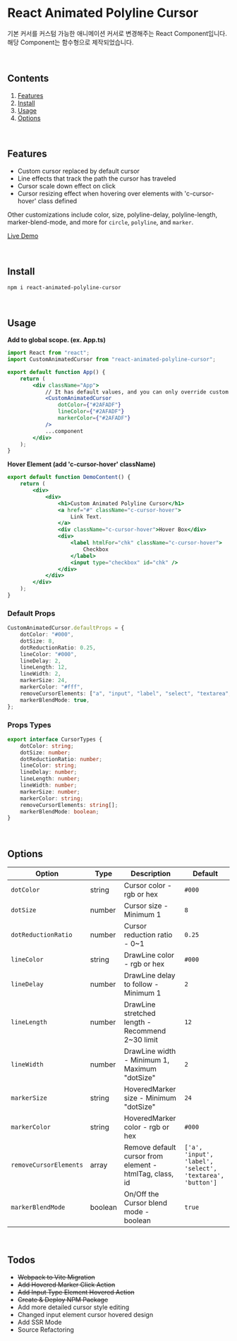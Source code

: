 # React Animated Polyline Cursor

기본 커서를 커스텀 가능한 애니메이션 커서로 변경해주는 React Component입니다.
<br/>
해당 Component는 함수형으로 제작되었습니다.

<br/>

## Contents

1. [Features](#features)
2. [Install](#install)
3. [Usage](#usage)
4. [Options](#options)

<br/>

## Features

-   Custom cursor replaced by default cursor
-   Line effects that track the path the cursor has traveled
-   Cursor scale down effect on click
-   Cursor resizing effect when hovering over elements with 'c-cursor-hover' class defined

Other customizations include color, size, polyline-delay, polyline-length, marker-blend-mode, and more for `circle`, `polyline`, and `marker`.

[Live Demo](https://bongsuchoi.github.io/react-animated-polyline-cursor/)

<br/>

## Install

```
npm i react-animated-polyline-cursor
```

<br/>

## Usage

**Add to global scope. (ex. App.ts)**

```jsx
import React from "react";
import CustomAnimatedCursor from "react-animated-polyline-cursor";

export default function App() {
    return (
        <div className="App">
            // It has default values, ​​and you can only override custom settings.
            <CustomAnimatedCursor
                dotColor={"#2AFADF"}
                lineColor={"#2AFADF"}
                markerColor={"#2AFADF"}
            />
            ...component
        </div>
    );
}
```

**Hover Element (add 'c-cursor-hover' className)**

```jsx
export default function DemoContent() {
    return (
        <div>
            <div>
                <h1>Custom Animated Polyline Cursor</h1>
                <a href="#" className="c-cursor-hover">
                    Link Text.
                </a>
                <div className="c-cursor-hover">Hover Box</div>
                <div>
                    <label htmlFor="chk" className="c-cursor-hover">
                        Checkbox
                    </label>
                    <input type="checkbox" id="chk" />
                </div>
            </div>
        </div>
    );
}
```

### Default Props

```ts
CustomAnimatedCursor.defaultProps = {
    dotColor: "#000",
    dotSize: 8,
    dotReductionRatio: 0.25,
    lineColor: "#000",
    lineDelay: 2,
    lineLength: 12,
    lineWidth: 2,
    markerSize: 24,
    markerColor: "#fff",
    removeCursorElements: ["a", "input", "label", "select", "textarea", "button"],
    markerBlendMode: true,
};
```

### Props Types

```ts
export interface CursorTypes {
    dotColor: string;
    dotSize: number;
    dotReductionRatio: number;
    lineColor: string;
    lineDelay: number;
    lineLength: number;
    lineWidth: number;
    markerSize: number;
    markerColor: string;
    removeCursorElements: string[];
    markerBlendMode: boolean;
}
```

<br/>

## Options

| Option                 | Type    | Description                                             | Default                                                   |
| ---------------------- | ------- | ------------------------------------------------------- | --------------------------------------------------------- |
| `dotColor`             | string  | Cursor color - rgb or hex                               | `#000`                                                    |
| `dotSize`              | number  | Cursor size - Minimum 1                                 | `8`                                                       |
| `dotReductionRatio`    | number  | Cursor reduction ratio - 0~1                            | `0.25`                                                    |
| `lineColor`            | string  | DrawLine color - rgb or hex                             | `#000`                                                    |
| `lineDelay`            | number  | DrawLine delay to follow - Minimum 1                    | `2`                                                       |
| `lineLength`           | number  | DrawLine stretched length - Recommend 2~30 limit        | `12`                                                      |
| `lineWidth`            | number  | DrawLine width - Minimum 1, Maximum "dotSize"           | `2`                                                       |
| `markerSize`           | string  | HoveredMarker size - Minimum "dotSize"                  | `24`                                                      |
| `markerColor`          | string  | HoveredMarker color - rgb or hex                        | `#000`                                                    |
| `removeCursorElements` | array   | Remove default cursor from element - htmlTag, class, id | `['a', 'input', 'label', 'select', 'textarea', 'button']` |
| `markerBlendMode`      | boolean | On/Off the Cursor blend mode - boolean                  | `true`                                                    |

<br/>

## Todos

-   ~~Webpack to Vite Migration~~
-   ~~Add Hovered Marker Click Action~~
-   ~~Add Input Type Element Hovered Action~~
-   ~~Create & Deploy NPM Package~~
-   Add more detailed cursor style editing
-   Changed input element cursor hovered design
-   Add SSR Mode
-   Source Refactoring

